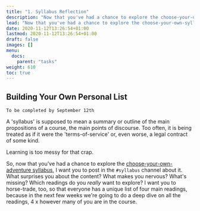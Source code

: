 ```yaml
---
title: "1. Syllabus Reflection"
description: "Now that you've had a chance to explore the choose-your-own-syllabus, what has this experience taught you?"
lead: "Now that you've had a chance to explore the choose-your-own-syllabus, what has this experience taught you?"
date: 2020-11-12T13:26:54+01:00
lastmod: 2020-11-12T13:26:54+01:00
draft: false
images: []
menu:
  docs:
    parent: "tasks"
weight: 610
toc: true
---
```


## Building Your Own Personal List

```
To be completed by September 12th
```

A 'syllabus' is supposed to mean a summary or outline of the main propositions of a course, the main points of discourse. Too often, it is being treated as if it were the 'terms-of-service' or, even worse, a legal contract of some kind.

Learning is too messy for that crap.

So, now that you've had a chance to explore the [choose-your-own-adventure syllabus](/docs/syllabus/cyoa), I want you to post in the `#syllabus` channel about it. What surprises you about the content? What makes you nervous? What's missing? Which readings do you *really* want to explore? I want you to horse-trade, too, so that everyone has a unique list of four main readings, because in the next few weeks we're going to do a deep dive on all the readings, 4 x however many of you are in the course.
